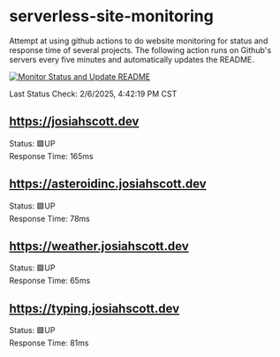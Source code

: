 # serverless-site-monitoring
Attempt at using github actions to do website monitoring for status and response time of several projects. The following action runs on Github's servers every five minutes and automatically updates the README.  

[![Monitor Status and Update README](https://github.com/JosiahSco/serverless-site-monitoring/actions/workflows/monitor.yaml/badge.svg)](https://github.com/JosiahSco/serverless-site-monitoring/actions/workflows/monitor.yaml)

Last Status Check: 2/6/2025, 4:42:19 PM CST

## https://josiahscott.dev
Status: 🟩UP  
Response Time: 165ms

## https://asteroidinc.josiahscott.dev
Status: 🟩UP  
Response Time: 78ms

## https://weather.josiahscott.dev
Status: 🟩UP  
Response Time: 65ms

## https://typing.josiahscott.dev
Status: 🟩UP  
Response Time: 81ms

